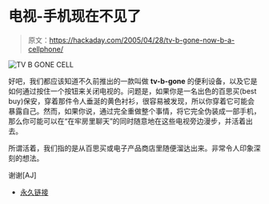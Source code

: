 # 电视-手机现在不见了

> 原文：<https://hackaday.com/2005/04/28/tv-b-gone-now-b-a-cellphone/>

![TV B GONE CELL](img/5dd8a319a0f2646da1b54d540d44f43a.png)

好吧，我们都应该知道不久前推出的一款叫做 **tv-b-gone** 的便利设备，以及它是如何通过按住一个按钮来关闭电视的。问题是，如果你是一名出色的百思买(best buy)保安，穿着那件令人垂涎的黄色衬衫，很容易被发现，所以你穿着它可能会暴露自己。然而，如果你说，通过完全重做整个事情，将它完全伪装成一部手机，那么你可能可以在“在牢房里聊天”的同时随意地在这些电视旁边漫步，并活着出去。

所谓活着，我们指的是从百思买或电子产品商店里随便溜达出来。非常令人印象深刻的想法。

谢谢[AJ]

*   [永久链接](http://www.beatdevice.com/blogs/wwajd/index.php?title=the_cellphone_that_killed_your_tv&more=1&c=1&tb=1&pb=1)